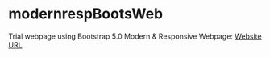 # modernrespBootsWeb

Trial webpage using Bootstrap 5.0
Modern & Responsive Webpage:
[Website URL](https://dhavalboi-2310.github.io/modernrespBootsWeb/)
